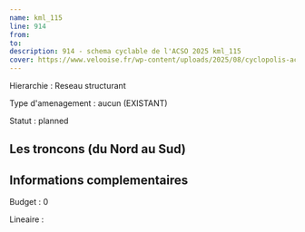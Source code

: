 ```yaml
---
name: kml_115 
line: 914
from: 
to:  
description: 914 - schema cyclable de l'ACSO 2025 kml_115 
cover: https://www.velooise.fr/wp-content/uploads/2025/08/cyclopolis-acso-914.jpg
---
```

Hierarchie : Reseau structurant

Type d'amenagement : aucun (EXISTANT)

Statut : planned

## Les troncons (du Nord au Sud)

## Informations complementaires

Budget  : 0 

Lineaire :

